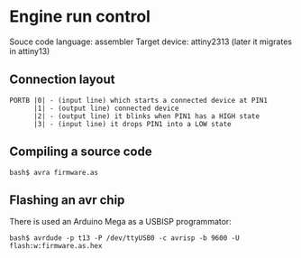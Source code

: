 # Engine run control

Souce code language: assembler
Target device: attiny2313 (later it migrates in attiny13)


## Connection layout

    PORTB |0| - (input line) which starts a connected device at PIN1
          |1| - (output line) connected device
          |2| - (output line) it blinks when PIN1 has a HIGH state
          |3| - (input line) it drops PIN1 into a LOW state


## Compiling a source code

    bash$ avra firmware.as


## Flashing an avr chip

There is used an Arduino Mega as a USBISP programmator:

    bash$ avrdude -p t13 -P /dev/ttyUSB0 -c avrisp -b 9600 -U flash:w:firmware.as.hex

